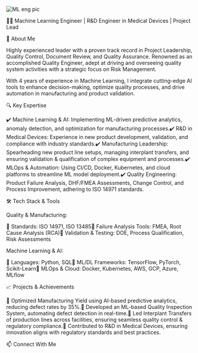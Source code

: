 
![ML eng pic](https://github.com/user-attachments/assets/f3fc8daa-4e58-48a8-80c4-9b76fa75fad8)

👨‍💻 Machine Learning Engineer | R&D Engineer in Medical Devices | Project Lead

🚀 About Me

Highly experienced leader with a proven track record in Project Leadership, Quality Control, Document Review, and Quality Assurance. Renowned as an accomplished Quality Engineer, adept at driving and overseeing quality system activities with a strategic focus on Risk Management.

With 4 years of experience in Machine Learning, I integrate cutting-edge AI tools to enhance decision-making, optimize quality processes, and drive automation in manufacturing and product validation.

🔍 Key Expertise

✔️ Machine Learning & AI: Implementing ML-driven predictive analytics, anomaly detection, and optimization for manufacturing processes.✔️ R&D in Medical Devices: Experience in new product development, validation, and compliance with industry standards.✔️ Manufacturing Leadership: Spearheading new product line setups, managing interplant transfers, and ensuring validation & qualification of complex equipment and processes.✔️ MLOps & Automation: Using CI/CD, Docker, Kubernetes, and cloud platforms to streamline ML model deployment.✔️ Quality Engineering: Product Failure Analysis, DHF/FMEA Assessments, Change Control, and Process Improvement, adhering to ISO 14971 standards.

🛠 Tech Stack & Tools

Quality & Manufacturing:

🔹 Standards: ISO 14971, ISO 13485🔹 Failure Analysis Tools: FMEA, Root Cause Analysis (RCA)🔹 Validation & Testing: DOE, Process Qualification, Risk Assessments

Machine Learning & AI:

🔹 Languages: Python, SQL🔹 ML/DL Frameworks: TensorFlow, PyTorch, Scikit-Learn🔹 MLOps & Cloud: Docker, Kubernetes, AWS, GCP, Azure, MLflow

📈 Projects & Achievements

📌 Optimized Manufacturing Yield using AI-based predictive analytics, reducing defect rates by 35%.📌 Developed an ML-based Quality Inspection System, automating defect detection in real-time.📌 Led Interplant Transfers of production lines across facilities, ensuring seamless quality control & regulatory compliance.📌 Contributed to R&D in Medical Devices, ensuring innovation aligns with regulatory standards and best practices.

📫 Connect With Me

